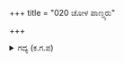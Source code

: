 +++
title = "020 ಚೋಳ ಪಾಣ್ಡ್ಯರು"

+++

<details><summary>ಗದ್ಯ (ಕ.ಗ.ಪ) </summary>

20. ಚೋಳ-ಪಾಂಡ್ಯರು, ಕೇರಳರು, ಶಿಶುಪಾಲನ ಮಗ, ದೃಷ್ಟಕೇತು, ಪ್ರಚಂಡರಾದ ಮಾಗಧರು, ಚೀನ, ಬೋಟಕ, ಬರ್ಬರ ಮೊದಲಾದವರು ಮೇಲೆ ಮೇಲೆ ಬಂದು, ಭೀಮಸೇನನಿಗೆ ತಮ್ಮ ಸೈನ್ಯವನ್ನು ತೋರುತ್ತಿರಲು, ಇತ್ತ ಕಡೆ ಭಗದತ್ತನೇ ಮೊದಲಾದ ರಾಜರು ದುರ್ಯೋಧನನ್ನು ಸೇರಿಕೊಂಡರು.
</details>

